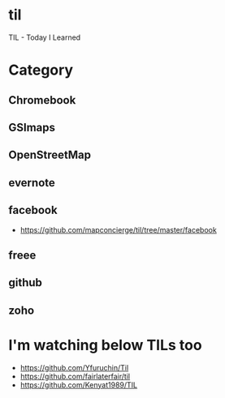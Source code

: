 # til
TIL - Today I Learned


# Category

## Chromebook

## GSImaps

## OpenStreetMap

## evernote

## facebook
- https://github.com/mapconcierge/til/tree/master/facebook

## freee

## github

## zoho


# I'm watching below TILs too
- https://github.com/Yfuruchin/Til
- https://github.com/fairlaterfair/til
- https://github.com/Kenyat1989/TIL
